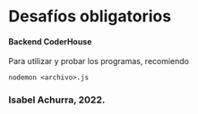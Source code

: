 # Desafíos obligatorios

#### Backend CoderHouse

Para utilizar y probar los programas, recomiendo

```
nodemon <archivo>.js
```

### Isabel Achurra, 2022.

